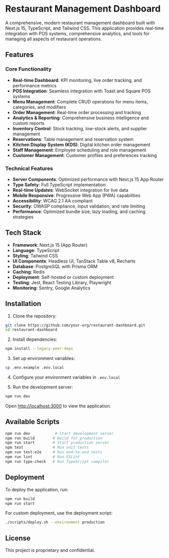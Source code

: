 # Restaurant Management Dashboard

A comprehensive, modern restaurant management dashboard built with Next.js 15, TypeScript, and Tailwind CSS. This application provides real-time integration with POS systems, comprehensive analytics, and tools for managing all aspects of restaurant operations.

## Features

### Core Functionality
- **Real-time Dashboard**: KPI monitoring, live order tracking, and performance metrics
- **POS Integration**: Seamless integration with Toast and Square POS systems
- **Menu Management**: Complete CRUD operations for menu items, categories, and modifiers
- **Order Management**: Real-time order processing and tracking
- **Analytics & Reporting**: Comprehensive business intelligence and custom reports
- **Inventory Control**: Stock tracking, low-stock alerts, and supplier management
- **Reservations**: Table management and reservation system
- **Kitchen Display System (KDS)**: Digital kitchen order management
- **Staff Management**: Employee scheduling and role management
- **Customer Management**: Customer profiles and preferences tracking

### Technical Features
- **Server Components**: Optimized performance with Next.js 15 App Router
- **Type Safety**: Full TypeScript implementation
- **Real-time Updates**: WebSocket integration for live data
- **Mobile Responsive**: Progressive Web App (PWA) capabilities
- **Accessibility**: WCAG 2.1 AA compliant
- **Security**: OWASP compliance, input validation, and rate limiting
- **Performance**: Optimized bundle size, lazy loading, and caching strategies

## Tech Stack

- **Framework**: Next.js 15 (App Router)
- **Language**: TypeScript
- **Styling**: Tailwind CSS
- **UI Components**: Headless UI, TanStack Table v8, Recharts
- **Database**: PostgreSQL with Prisma ORM
- **Caching**: Redis
- **Deployment**: Self-hosted or custom deployment
- **Testing**: Jest, React Testing Library, Playwright
- **Monitoring**: Sentry, Google Analytics

## Installation

1. Clone the repository:
```bash
git clone https://github.com/your-org/restaurant-dashboard.git
cd restaurant-dashboard
```

2. Install dependencies:
```bash
npm install --legacy-peer-deps
```

3. Set up environment variables:
```bash
cp .env.example .env.local
```

4. Configure your environment variables in `.env.local`

5. Run the development server:
```bash
npm run dev
```

Open [http://localhost:3000](http://localhost:3000) to view the application.

## Available Scripts

```bash
npm run dev           # Start development server
npm run build        # Build for production
npm run start        # Start production server
npm test             # Run unit tests
npm run test:e2e     # Run end-to-end tests
npm run lint         # Run ESLint
npm run type-check   # Run TypeScript compiler
```

## Deployment

To deploy the application, run:
```bash
npm run build
npm run start
```

For custom deployment, use the deployment script:
```bash
./scripts/deploy.sh --environment production
```

## License

This project is proprietary and confidential.
